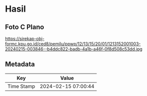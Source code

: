 # Hasil

## Foto C Plano

https://sirekap-obj-formc.kpu.go.id/ced8/pemilu/ppwp/12/13/15/20/01/1213152001003-20240215-003846--b4ddc822-badb-4a1b-a46f-0f8d508c53dd.jpg


## Metadata

| Key        | Value               |
| ---------- | ------------------- |
| Time Stamp | 2024-02-15 07:00:44 |



